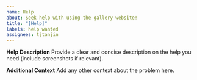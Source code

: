 ```yaml
---
name: Help
about: Seek help with using the gallery website!
title: "[Help]"
labels: help wanted
assignees: tjtanjin
---
```


**Help Description**
Provide a clear and concise description on the help you need (include screenshots if relevant).

**Additional Context**
Add any other context about the problem here.
